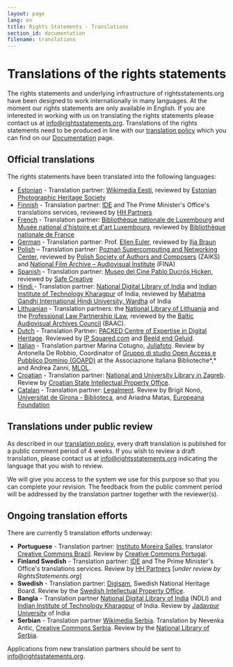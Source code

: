 ```yaml
---
layout: page
lang: en
title: Rights Statements - Translations
section_id: documentation
filename: translations
---
```

# Translations of the rights statements

The rights statements and underlying infrastructure of rightsstatements.org have been designed to work internationally in many languages. At the moment our rights statements are only available in English. If you are interested in working with us on translating the rights statements please contact us at [info@rightsstatements.org](mailto:info@rightsstatements.org). Translations of the rights statements need to be produced in line with our [translation policy](/en/documentation/translation-policy/) which you can find on our [Documentation](/en/documentation/) page.

<div class="box">

## Official translations

The rights statements have been translated into the following languages:

* [Estonian]({{site.app_url}}/page/1.0/?language=et) - Translation partner: [Wikimedia Eesti](https://ee.wikimedia.org/wiki/Esileht), reviewed by [Estonian Photographic Heritage Society](http://fotoparand.org.ee/wp/eng/)
* [Finnish]({{site.app_url}}/page/1.0/?language=fi) - Translation partner: [IDE](http://ide.fi/english/index.php?file=kop1.php) and The Prime Minister's Office's translations services, reviewed by [HH Partners](https://www.hhpartners.fi/en/)
* [French]({{site.app_url}}/page/1.0/?language=fr) - Translation partner: [Bibliothèque nationale de Luxembourg](http://bnl.lu) and [Musée national d'histoire et d'art Luxembourg](http://mnha.lu), reviewed by [Bibliothèque nationale de France](http://bnf.fr)
* [German]({{site.app_url}}/page/1.0/?language=de) - Translation partner: Prof. [Ellen Euler](https://www.fh-potsdam.de/studieren/fachbereiche/informationswissenschaften/personen/lehrende/detailansicht/person-action/ellen-euler/show/Person/), reviewed by [Ilja Braun](http://iljabraun.de/)
* [Polish]({{site.app_url}}/page/1.0/?language=pl) – Translation partner: [Poznań Supercomputing and Networking Center](http://www.man.poznan.pl/online/en/), reviewed by [Polish Society of Authors and Composers](https://www.zaiks.org.pl/) (ZAIKS) and [National Film Archive – Audiovisual Institute](http://www.fina.gov.pl/) (FINA)
* [Spanish]({{site.app_url}}/page/1.0/?language=es) - Translation partner: [Museo del Cine Pablo Ducrós Hicken](http://museodelcineba.org/), reviewed by [Safe Creative](https://www.safecreative.org/)
* [Hindi ]({{site.app_url}}/page/1.0/?language=hi)- Translation partner: [National Digital Library of India](https://ndl.iitkgp.ac.in/) and [Indian Institute of Technology Kharagpur](http://www.iitkgp.ac.in/) of India, reviewed by [Mahatma Gandhi International Hindi University, Wardha](http://www.hindivishwa.org/Default.aspx) of India
* [Lithuanian]({{site.app_url}}/lt/) - Translation partners: the [National Library of Lithuania](https://www.lnb.lt/) and the [Professional Law Partnership iLaw](http://en.ilawfirm.lt/), reviewed by the [Baltic Audiovisual Archives Council](http://www.baacouncil.org/) (BAAC).
* [Dutch]({{site.app_url}}/nl/) - Translation Partner: [PACKED Centre of Expertise in Digital Heritage](https://www.packed.be/en/). Reviewed by [IP Squared.com](https://ip-squared.com/) and  [Beeld end Geluid](https://www.beeldengeluid.nl/en/knowledge/experts/maarten-brinkerink).
* [Italian]({{site.app_url}}/it/) - Translation partner Marina Cotugno, [Juliafoto](https://www.juliafoto.it/about-us/). Review by Antonella De Robbio, Coordinator of [Gruppo di studio Open Access e Pubblico Dominio (GOAPD)](https://www.aib.it/struttura/commissioni-e-gruppi/gruppo-studio-open-access-pubblico-dominio/) at the Associazione Italiana Biblioteche*,* and Andrea Zanni, [MLOL](https://medialibrary.it/home/cover.aspx).
* [Croatian]({{site.app_url}}/hr/) - Translation partner: [National and University Library in Zagreb](https://www.nsk.hr/en/). Review by [Croatian State Intellectual Property Office](https://www.dziv.hr/en/).
* [Catalan]({{site.app_url}}/ca/) - Translation partner: [Legalment](https://www.legalment.net/). Review by Brigit Nonó, [Universitat de Girona - Biblioteca](https://www.udg.edu/ca/estructura/serveis/servei?ID=81), and Ariadna Matas, [Europeana Foundation](http://europeana.eu/)

## Translations under public review

As described in our [translation policy](/en/documentation/translation-policy/), every draft translation is published for a public comment period of 4
weeks. If you wish to review a draft translation, please contact us at [info@rightsstatements.org](mailto:info@rightsstatements.org) indicating the language that you wish to review.

We will give you access to the system we use for this purpose so that you can complete your revision. The feedback from the public comment period will be addressed by the translation partner together with the reviewer(s).

## Ongoing translation efforts

There are currently 5 translation efforts underway:

* **Portuguese** - Translation partner: [Instituto Moreira Salles](https://ims.com.br/), translator [Creative Commons Brazil](https://br.creativecommons.org/). Review by [Creative Commons Portugal](http://creativecommons.pt/).
* **Finland Swedish** - Translation partner: [IDE](http://ide.fi/english/index.php?file=kop1.php) and The Prime Minister's Office's translations services. Review by [HH Partners](https://www.hhpartners.fi/en/) [*under review by RightsStatements.org*]
* **Swedish** - Translation partner: [Digisam](http://www.digisam.se/?lang=en), Swedish National Heritage Board. Review by the [Swedish Intellectual Property Office](www.prv.se/In-English/).
* **Bangla** - Translation partner [National Digital Library of India](https://ndl.iitkgp.ac.in/) (NDLI) and [Indian Institute of Technology Kharagpur](http://www.iitkgp.ac.in/) of India. Review by [Jadavpur University](http://www.jaduniv.edu.in/) of India
* **Serbian** - Translation partner [Wikimedia Serbia](http://wikimedia.rs/). Translation by Nevenka Antic, [Creative Commons Serbia](http://creativecommons.org.rs/). Review by the [National Library of Serbia](https://www.nb.rs/?change_lang=en).

Applications from new translation partners should be sent to [info@rightsstatements.org](mailto:info@rightsstatements.org).

</div>
